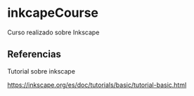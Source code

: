 # inkcapeCourse
Curso realizado sobre Inkscape

## Referencias

Tutorial sobre inkscape 

https://inkscape.org/es/doc/tutorials/basic/tutorial-basic.html


